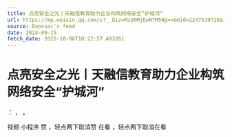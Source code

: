 ```yaml
---
title: 点亮安全之光丨天融信教育助力企业构筑网络安全“护城河”
url: https://mp.weixin.qq.com/s?__biz=MzU0MjEwNTM5Ng==&mid=2247519726&idx=2&sn=7c61ff0889c5223612817eeef5e6a69b
source: Doonsec's feed
date: 2024-09-15
fetch_date: 2025-10-06T18:22:57.403261
---
```


# 点亮安全之光丨天融信教育助力企业构筑网络安全“护城河”

：
，
。

视频
小程序
赞
，轻点两下取消赞
在看
，轻点两下取消在看